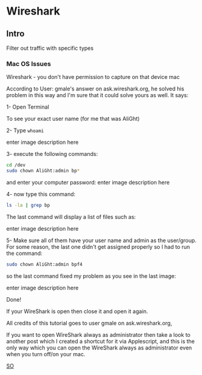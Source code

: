 # Wireshark

## Intro
 
 Filter out traffic with specific types


### Mac OS Issues

Wireshark - you don't have permission to capture on that device mac


According to User: gmale's answer on ask.wireshark.org, he solved his problem in this way and I'm sure that it could solve yours as well. It says:

1- Open Terminal

To see your exact user name (for me that was AliGht)

2- Type `whoami`

enter image description here

3- execute the following commands:

```bash
cd /dev
sudo chown AliGht:admin bp*
```
and enter your computer password:
enter image description here

4- now type this command:

```bash
ls -la | grep bp
```
The last command will display a list of files such as:

enter image description here

5- Make sure all of them have your user name and admin as the user/group. For some reason, the last one didn't get assigned properly so I had to run the command:

```bash
sudo chown AliGht:admin bpf4
```

so the last command fixed my problem as you see in the last image:

enter image description here

Done!

If your WireShark is open then close it and open it again.

All credits of this tutorial goes to user gmale on ask.wireshark.org,

If you want to open WireShark always as administrator then take a look to another post which I created a shortcut for it via Applescript, and this is the only way which you can open the WireShark always as administrator even when you turn off/on your mac.

[SO](https://stackoverflow.com/questions/41126943/wireshark-you-dont-have-permission-to-capture-on-that-device-mac#42368892)